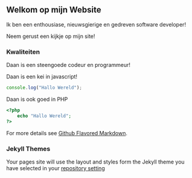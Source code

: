 ## Welkom op mijn Website

Ik ben een enthousiase, nieuwsgierige en gedreven software developer!

Neem gerust een kijkje op mijn site!

### Kwaliteiten

Daan is een steengoede codeur en programmeur!

Daan is een kei in javascript!

```javascript
console.log("Hallo Wereld");
```

Daan is ook goed in PHP

```php
<?php
    echo "Hallo Wereld";
?>
```

For more details see [Github Flavored Markdown](https://guides.github.com/features/mastering-markdown).

### Jekyll Themes

Your pages site will use the layout and styles form the Jekyll theme you have selected in your [repository setting](https://github.com/DaanSwart24/webpage/settings/pages)
